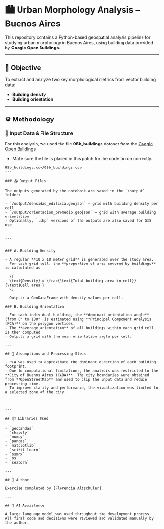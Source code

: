 # 🏙️ Urban Morphology Analysis – Buenos Aires

This repository contains a Python-based geospatial analysis pipeline for studying urban morphology in Buenos Aires, using building data provided by **Google Open Buildings**.

---

## 🎯 Objective

To extract and analyze two key morphological metrics from vector building data:

- **Building density**
- **Building orientation**

---

## ⚙️ Methodology

### 📂 Input Data & File Structure
For this analysis, we used the file **95b_buildings** dataset from the [Google Open Buildings](https://sites.research.google/open-buildings/) 

- Make sure the file is placed in this patch for the code to run correctly.


```
95b_buildings.csv/95b_buildings.csv
---

### 📤 Output Files

The outputs generated by the notebook are saved in the `/output` folder:

- `/output/densidad_edilicia.geojson` — grid with building density per cell
- `/output/orientacion_promedio.geojson` — grid with average building orientation
- Optionally, `.shp` versions of the outputs are also saved for GIS use


---


### A. Building Density

- A regular **10 x 10 meter grid** is generated over the study area.
- For each grid cell, the **proportion of area covered by buildings** is calculated as:

  \[
  \text{Density} = \frac{\text{Total building area in cell}}{\text{Cell area}}
  \]

- Output: a GeoDataFrame with density values per cell.

### B. Building Orientation

- For each individual building, the **dominant orientation angle** (from 0° to 180°) is estimated using **Principal Component Analysis (PCA)** on the polygon vertices.
- The **average orientation** of all buildings within each grid cell is then computed.
- Output: a grid with the mean orientation angle per cell.

---

## 🧪 Assumptions and Processing Steps

- PCA was used to approximate the dominant direction of each building footprint.
- Due to computational limitations, the analysis was restricted to the **City of Buenos Aires (CABA)**. The city boundaries were obtained from **OpenStreetMap** and used to clip the input data and reduce processing time.
- To improve clarity and performance, the visualization was limited to a selected zone of the city.



---

## 📦 Libraries Used

- `geopandas`
- `shapely`
- `numpy`
- `pandas`
- `matplotlib`
- `scikit-learn` 
- `osmnx`
- `os`
- `seaborn`

---

## 👤 Author

Exercise completed by [Florencia Altschuler]. 

---

## 🤖 AI Assistance

A large language model was used throughout the development process. All final code and decisions were reviewed and validated manually by the author.
